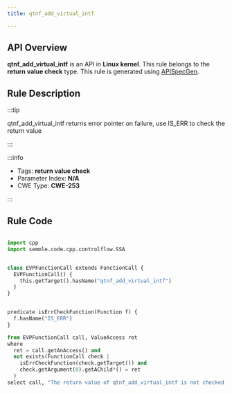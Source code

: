 ```yaml
---
title: qtnf_add_virtual_intf

---
```



## API Overview
**qtnf_add_virtual_intf** is an API in **Linux kernel**. This rule belongs to the **return value check** type. This rule is generated using [APISpecGen](../../tools/APISpecGen).
## Rule Description

:::tip

qtnf_add_virtual_intf returns error pointer on failure, use IS_ERR to check the return value

:::

:::info

- Tags: **return value check**
- Parameter Index: **N/A**
- CWE Type: **CWE-253**

:::

## Rule Code
```python

import cpp
import semmle.code.cpp.controlflow.SSA


class EVPFunctionCall extends FunctionCall {
  EVPFunctionCall() {
    this.getTarget().hasName("qtnf_add_virtual_intf")
  }
}


predicate isErrCheckFunction(Function f) {
  f.hasName("IS_ERR") 
}

from EVPFunctionCall call, ValueAccess ret
where
  ret = call.getAnAccess() and
  not exists(FunctionCall check |
    isErrCheckFunction(check.getTarget()) and
    check.getArgument(0).getAChild*() = ret
  )
select call, "The return value of qtnf_add_virtual_intf is not checked with IS_ERR."
    
```